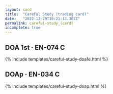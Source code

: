 ```yaml
---
layout: card
title:  "Careful Study (trading card)"
date:   "2022-12-29T10:21:13.307Z"
permalink: careful-study_(card)
incomplete: true
---
```


## DOA 1st &middot; EN-074 C

{% include templates/careful-study-doa1e.html %}


## DOAp &middot; EN-034 C

{% include templates/careful-study-doap.html %}
